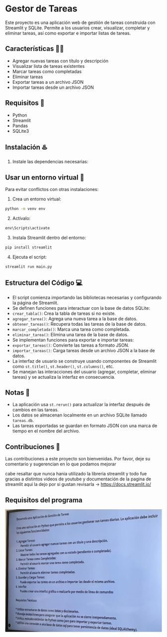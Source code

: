 # Gestor de Tareas

Este proyecto es una aplicación web de gestión de tareas construida con Streamlit y SQLite. Permite a los usuarios crear, visualizar, completar y eliminar tareas, así como exportar e importar listas de tareas.

## Características 🧑‍💻

- Agregar nuevas tareas con título y descripción
- Visualizar lista de tareas existentes
- Marcar tareas como completadas
- Eliminar tareas
- Exportar tareas a un archivo JSON
- Importar tareas desde un archivo JSON

## Requisitos 💫

- Python
- Streamlit
- Pandas
- SQLite3

## Instalación ♨️

1. Instale las dependencias necesarias:

## Usar un entorno virtual 🔧

Para evitar conflictos con otras instalaciones:

1. Crea un entorno virtual:

```cmd
python -m venv env
```

2. Actívalo:

```cmd
env\Scripts\activate
```

3. Instala Streamlit dentro del entorno:

```cmd
pip install streamlit
```

4. Ejecuta el script:

```cmd
streamlit run main.py
```

## Estructura del Código 💻

- El script comienza importando las bibliotecas necesarias y configurando la página de Streamlit.
- Se definen funciones para interactuar con la base de datos SQLite:
- `crear_tabla()`: Crea la tabla de tareas si no existe.
- `agregar_tarea()`: Agrega una nueva tarea a la base de datos.
- `obtener_tareas()`: Recupera todas las tareas de la base de datos.
- `marcar_completada()`: Marca una tarea como completada.
- `eliminar_tarea()`: Elimina una tarea de la base de datos.
- Se implementan funciones para exportar e importar tareas:
- `exportar_tareas()`: Convierte las tareas a formato JSON.
- `importar_tareas()`: Carga tareas desde un archivo JSON a la base de datos.
- La interfaz de usuario se construye usando componentes de Streamlit como `st.title()`, `st.header()`, `st.columns()`, etc.
- Se manejan las interacciones del usuario (agregar, completar, eliminar tareas) y se actualiza la interfaz en consecuencia.

## Notas 📃

- La aplicación usa `st.rerun()` para actualizar la interfaz después de cambios en las tareas.
- Los datos se almacenan localmente en un archivo SQLite llamado `tareas.db`.
- Las tareas exportadas se guardan en formato JSON con una marca de tiempo en el nombre del archivo.

## Contribuciones 🤝

Las contribuciones a este proyecto son bienvenidas. Por favor, deje su comentario y sugerencian en lo que podamos mejorar

cabe resaltar que nunca hania utilizado la libreria streamlit y todo fue gracias a distintos videos de youtube y documentación de la pagina de streamlit aqui la dejo por si gustan revisarla -> https://docs.streamlit.io/ 

## Requisitos del programa

![](/requisitos%20del%20programa.png)